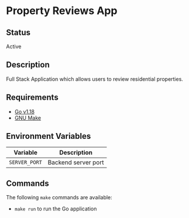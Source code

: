 # Property Reviews App

## Status

Active

## Description

Full Stack Application which allows users to review residential properties.

## Requirements

- [Go v1.18](https://go.dev/)
- [GNU Make](https://www.gnu.org/software/make/)

## Environment Variables

| Variable      | Description         |
| ------------- | ------------------- |
| `SERVER_PORT` | Backend server port |

## Commands

The following `make` commands are available:

- `make run` to run the Go application
